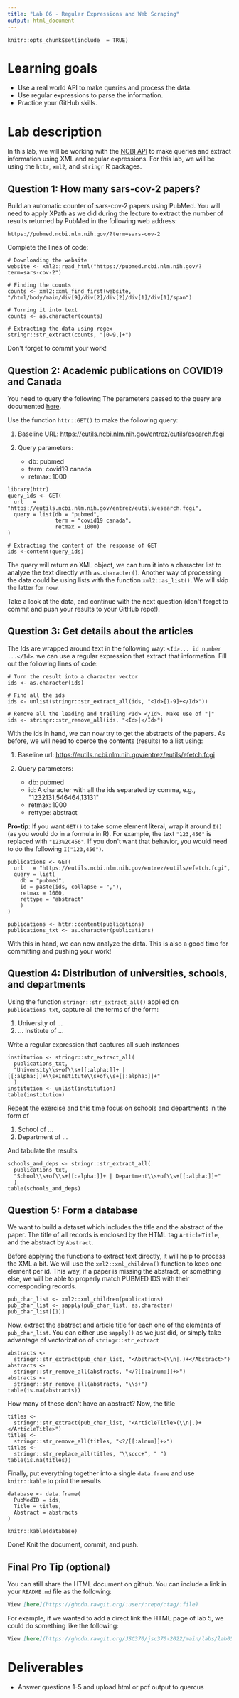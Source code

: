 ```yaml
---
title: "Lab 06 - Regular Expressions and Web Scraping"
output: html_document
---
```

```{r setup, echo=FALSE}
knitr::opts_chunk$set(include  = TRUE)
```

# Learning goals

- Use a real world API to make queries and process the data.
- Use regular expressions to parse the information.
- Practice your GitHub skills.

# Lab description

In this lab, we will be working with the [NCBI API](https://www.ncbi.nlm.nih.gov/home/develop/api/)
to make queries and extract information using XML and regular expressions. For this lab, we will
be using the `httr`, `xml2`, and `stringr` R packages.


## Question 1: How many sars-cov-2 papers?

Build an automatic counter of sars-cov-2 papers using PubMed. You will need to apply XPath as we did during the lecture to extract the number of results returned by PubMed in the following web address:

```
https://pubmed.ncbi.nlm.nih.gov/?term=sars-cov-2
```

Complete the lines of code:

```{r counter-pubmed, eval=T}
# Downloading the website
website <- xml2::read_html("https://pubmed.ncbi.nlm.nih.gov/?term=sars-cov-2")

# Finding the counts
counts <- xml2::xml_find_first(website, "/html/body/main/div[9]/div[2]/div[2]/div[1]/div[1]/span")

# Turning it into text
counts <- as.character(counts)

# Extracting the data using regex
stringr::str_extract(counts, "[0-9,]+")
```

Don't forget to commit your work!

## Question 2: Academic publications on COVID19 and Canada

You need to query the following
The parameters passed to the query are documented [here](https://www.ncbi.nlm.nih.gov/books/NBK25499/).

Use the function `httr::GET()` to make the following query:

1. Baseline URL: https://eutils.ncbi.nlm.nih.gov/entrez/eutils/esearch.fcgi

2. Query parameters:

    - db: pubmed
    - term: covid19 canada
    - retmax: 1000


```{r papers-covid-canada, eval=T}
library(httr)
query_ids <- GET(
  url   = "https://eutils.ncbi.nlm.nih.gov/entrez/eutils/esearch.fcgi",
  query = list(db = "pubmed",
               term = "covid19 canada",
               retmax = 1000)
)

# Extracting the content of the response of GET
ids <-content(query_ids)
```

The query will return an XML object, we can turn it into a character list to
analyze the text directly with `as.character()`. Another way of processing the
data could be using lists with the function `xml2::as_list()`. We will skip the
latter for now.

Take a look at the data, and continue with the next question (don't forget to 
commit and push your results to your GitHub repo!).

## Question 3: Get details about the articles

The Ids are wrapped around text in the following way: `<Id>... id number ...</Id>`.
we can use a regular expression that extract that information. Fill out the
following lines of code:

```{r get-ids, eval = T}
# Turn the result into a character vector
ids <- as.character(ids)

# Find all the ids 
ids <- unlist(stringr::str_extract_all(ids, "<Id>[1-9]+</Id>"))

# Remove all the leading and trailing <Id> </Id>. Make use of "|"
ids <- stringr::str_remove_all(ids, "<Id>|</Id>")

```

With the ids in hand, we can now try to get the abstracts of the papers. As
before, we will need to coerce the contents (results) to a list using:

1. Baseline url: https://eutils.ncbi.nlm.nih.gov/entrez/eutils/efetch.fcgi

2. Query parameters:
    - db: pubmed
    - id: A character with all the ids separated by comma, e.g., "1232131,546464,13131"
    - retmax: 1000
    - rettype: abstract
    
**Pro-tip**: If you want `GET()` to take some element literal, wrap it around `I()` (as you would do in a formula in R). For example, the text `"123,456"` is replaced with `"123%2C456"`. If you don't want that behavior, you would need to do the following `I("123,456")`.
    
```{r get-abstracts, eval = T}
publications <- GET(
  url   = "https://eutils.ncbi.nlm.nih.gov/entrez/eutils/efetch.fcgi",
  query = list(
    db = "pubmed",
    id = paste(ids, collapse = ","),
    retmax = 1000,
    rettype = "abstract"
    )
)

publications <- httr::content(publications)
publications_txt <- as.character(publications)
```

With this in hand, we can now analyze the data. This is also a good time for committing and pushing your work!

## Question 4: Distribution of universities, schools, and departments

Using the function `stringr::str_extract_all()` applied on `publications_txt`, capture all the terms of the form:

1.    University of ...
2.    ... Institute of ...

Write a regular expression that captures all such instances

```{r univ-institute-regex, eval = FALSE}
institution <- stringr::str_extract_all(
  publications_txt,
  "University\\s+of\\s+[[:alpha:]]+ | [[:alpha:]]+\\s+Institute\\s+of\\s+[[:alpha:]]+"
  ) 
institution <- unlist(institution)
table(institution)
```

Repeat the exercise and this time focus on schools and departments in the form of

1.    School of ...
2.    Department of ...

And tabulate the results

```{r school-department, eval = T}
schools_and_deps <- stringr::str_extract_all(
  publications_txt,
  "School\\s+of\\s+[[:alpha:]]+ | Department\\s+of\\s+[[:alpha:]]+"
  )
table(schools_and_deps)
```

## Question 5: Form a database

We want to build a dataset which includes the title and the abstract of the
paper. The title of all records is enclosed by the HTML tag `ArticleTitle`, and
the abstract by `Abstract`. 

Before applying the functions to extract text directly, it will help to process
the XML a bit. We will use the `xml2::xml_children()` function to keep one element
per id. This way, if a paper is missing the abstract, or something else, we will be able to properly match PUBMED IDS with their corresponding records.


```{r one-string-per-response, eval = T}
pub_char_list <- xml2::xml_children(publications)
pub_char_list <- sapply(pub_char_list, as.character)
pub_char_list[[1]]
```

Now, extract the abstract and article title for each one of the elements of
`pub_char_list`. You can either use `sapply()` as we just did, or simply
take advantage of vectorization of `stringr::str_extract`

```{r extracting-last-bit, eval = T}
abstracts <- 
  stringr::str_extract(pub_char_list, "<Abstract>(\\n|.)+</Abstract>")
abstracts <- 
  stringr::str_remove_all(abstracts, "</?[[:alnum:]]+>")
abstracts <- 
  stringr::str_remove_all(abstracts, "\\s+")
table(is.na(abstracts))
```

How many of these don't have an abstract? Now, the title

```{r process-titles, eval = T}
titles <- 
  stringr::str_extract(pub_char_list, "<ArticleTitle>(\\n|.)+</ArticleTitle>")
titles <- 
  stringr::str_remove_all(titles, "<?/[[:alnum]]+>")
titles <-
  stringr::str_replace_all(titles, "\\sccc+", " ")
table(is.na(titles))
```

Finally, put everything together into a single `data.frame` and use
`knitr::kable` to print the results

```{r build-db, eval = T}
database <- data.frame(
  PubMedID = ids,
  Title = titles,
  Abstract = abstracts
)

knitr::kable(database) 
```

Done! Knit the document, commit, and push.

## Final Pro Tip (optional)

You can still share the HTML document on github. You can include a link in your `README.md` file as the following:

```md
View [here](https://ghcdn.rawgit.org/:user/:repo/:tag/:file)
```

For example, if we wanted to add a direct link the HTML page of lab 5, we could do something like the following:

```md
View [here](https://ghcdn.rawgit.org/JSC370/jsc370-2022/main/labs/lab05/lab05-wrangling-gam.html) 
```

# Deliverables

* Answer questions 1-5 and upload html or pdf output to quercus

